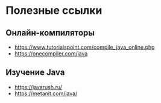 # Полезные ссылки

## Онлайн-компиляторы
* https://www.tutorialspoint.com/compile_java_online.php
* https://onecompiler.com/java

## Изучение Java
* https://javarush.ru/
* https://metanit.com/java/
